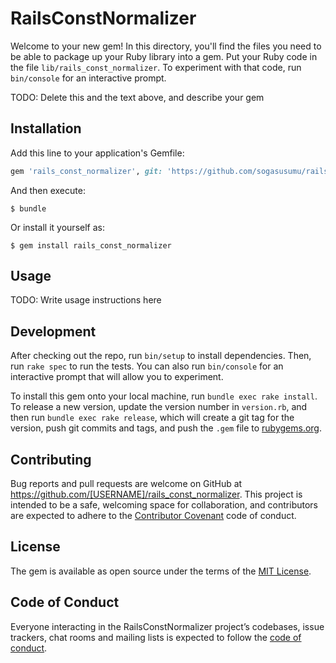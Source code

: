 # RailsConstNormalizer

Welcome to your new gem! In this directory, you'll find the files you need to be able to package up your Ruby library into a gem. Put your Ruby code in the file `lib/rails_const_normalizer`. To experiment with that code, run `bin/console` for an interactive prompt.

TODO: Delete this and the text above, and describe your gem

## Installation

Add this line to your application's Gemfile:

```ruby
gem 'rails_const_normalizer', git: 'https://github.com/sogasusumu/rails_const_normalizer.git'
```

And then execute:

    $ bundle

Or install it yourself as:

    $ gem install rails_const_normalizer

## Usage

TODO: Write usage instructions here

## Development

After checking out the repo, run `bin/setup` to install dependencies. Then, run `rake spec` to run the tests. You can also run `bin/console` for an interactive prompt that will allow you to experiment.

To install this gem onto your local machine, run `bundle exec rake install`. To release a new version, update the version number in `version.rb`, and then run `bundle exec rake release`, which will create a git tag for the version, push git commits and tags, and push the `.gem` file to [rubygems.org](https://rubygems.org).

## Contributing

Bug reports and pull requests are welcome on GitHub at https://github.com/[USERNAME]/rails_const_normalizer. This project is intended to be a safe, welcoming space for collaboration, and contributors are expected to adhere to the [Contributor Covenant](http://contributor-covenant.org) code of conduct.

## License

The gem is available as open source under the terms of the [MIT License](https://opensource.org/licenses/MIT).

## Code of Conduct

Everyone interacting in the RailsConstNormalizer project’s codebases, issue trackers, chat rooms and mailing lists is expected to follow the [code of conduct](https://github.com/[USERNAME]/rails_const_normalizer/blob/master/CODE_OF_CONDUCT.md).
